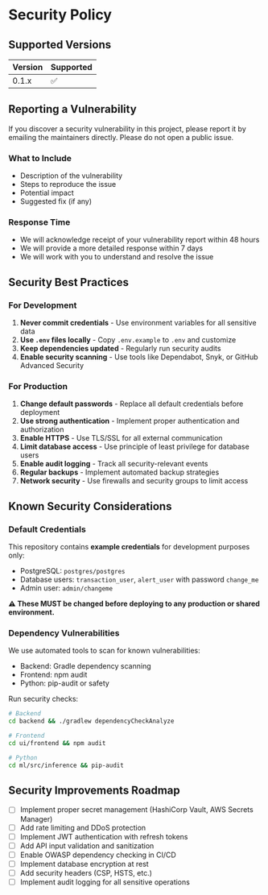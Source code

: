 # Security Policy

## Supported Versions

| Version | Supported          |
| ------- | ------------------ |
| 0.1.x   | :white_check_mark: |

## Reporting a Vulnerability

If you discover a security vulnerability in this project, please report it by emailing the maintainers directly. Please do not open a public issue.

### What to Include

- Description of the vulnerability
- Steps to reproduce the issue
- Potential impact
- Suggested fix (if any)

### Response Time

- We will acknowledge receipt of your vulnerability report within 48 hours
- We will provide a more detailed response within 7 days
- We will work with you to understand and resolve the issue

## Security Best Practices

### For Development

1. **Never commit credentials** - Use environment variables for all sensitive data
2. **Use `.env` files locally** - Copy `.env.example` to `.env` and customize
3. **Keep dependencies updated** - Regularly run security audits
4. **Enable security scanning** - Use tools like Dependabot, Snyk, or GitHub Advanced Security

### For Production

1. **Change default passwords** - Replace all default credentials before deployment
2. **Use strong authentication** - Implement proper authentication and authorization
3. **Enable HTTPS** - Use TLS/SSL for all external communication
4. **Limit database access** - Use principle of least privilege for database users
5. **Enable audit logging** - Track all security-relevant events
6. **Regular backups** - Implement automated backup strategies
7. **Network security** - Use firewalls and security groups to limit access

## Known Security Considerations

### Default Credentials

This repository contains **example credentials** for development purposes only:
- PostgreSQL: `postgres/postgres`
- Database users: `transaction_user`, `alert_user` with password `change_me`
- Admin user: `admin/changeme`

**⚠️ These MUST be changed before deploying to any production or shared environment.**

### Dependency Vulnerabilities

We use automated tools to scan for known vulnerabilities:
- Backend: Gradle dependency scanning
- Frontend: npm audit
- Python: pip-audit or safety

Run security checks:
```bash
# Backend
cd backend && ./gradlew dependencyCheckAnalyze

# Frontend
cd ui/frontend && npm audit

# Python
cd ml/src/inference && pip-audit
```

## Security Improvements Roadmap

- [ ] Implement proper secret management (HashiCorp Vault, AWS Secrets Manager)
- [ ] Add rate limiting and DDoS protection
- [ ] Implement JWT authentication with refresh tokens
- [ ] Add API input validation and sanitization
- [ ] Enable OWASP dependency checking in CI/CD
- [ ] Implement database encryption at rest
- [ ] Add security headers (CSP, HSTS, etc.)
- [ ] Implement audit logging for all sensitive operations
